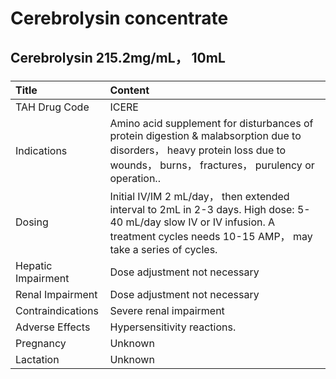 # Cerebrolysin concentrate

## Cerebrolysin 215.2mg/mL， 10mL

##### 

| Title              | Content                                                                                                                                                                              |
|:-------------------|:-------------------------------------------------------------------------------------------------------------------------------------------------------------------------------------|
| TAH Drug Code      | ICERE                                                                                                                                                                                |
| Indications        | Amino acid supplement for disturbances of protein digestion & malabsorption due to disorders， heavy protein loss due to wounds， burns， fractures， purulency or operation..       |
| Dosing             | Initial IV/IM 2 mL/day， then extended interval to 2mL in 2-3 days. High dose: 5-40 mL/day slow IV or IV infusion. A treatment cycles needs 10-15 AMP， may take a series of cycles. |
| Hepatic Impairment | Dose adjustment not necessary                                                                                                                                                        |
| Renal Impairment   | Dose adjustment not necessary                                                                                                                                                        |
| Contraindications  | Severe renal impairment                                                                                                                                                              |
| Adverse Effects    | Hypersensitivity reactions.                                                                                                                                                          |
| Pregnancy          | Unknown                                                                                                                                                                              |
| Lactation          | Unknown                                                                                                                                                                              |

